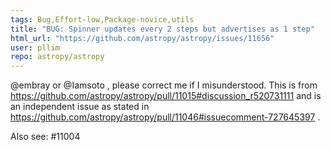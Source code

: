 ```yaml
---
tags: Bug,Effort-low,Package-novice,utils
title: "BUG: Spinner updates every 2 steps but advertises as 1 step"
html_url: "https://github.com/astropy/astropy/issues/11656"
user: pllim
repo: astropy/astropy
---
```


@embray or @Iamsoto , please correct me if I misunderstood. This is from https://github.com/astropy/astropy/pull/11015#discussion_r520731111 and is an independent issue as stated in https://github.com/astropy/astropy/pull/11046#issuecomment-727645397 .

Also see: #11004